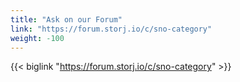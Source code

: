 ```yaml
---
title: "Ask on our Forum"
link: "https://forum.storj.io/c/sno-category"
weight: -100
---
```


{{< biglink "https://forum.storj.io/c/sno-category" >}}